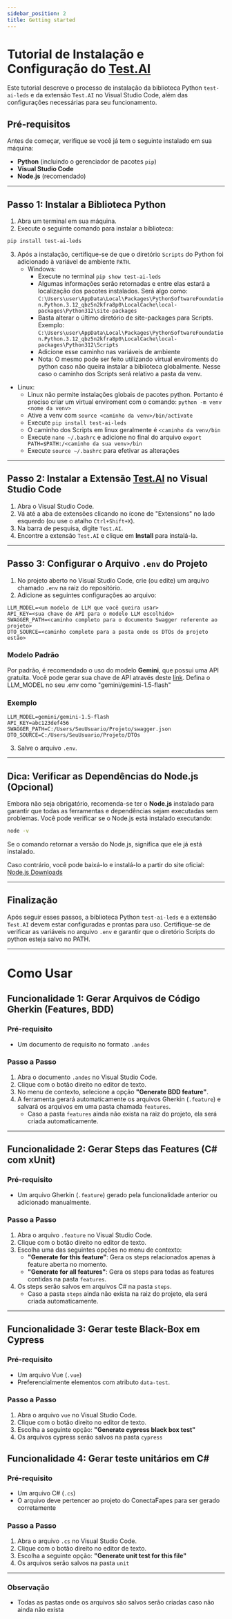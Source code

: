 ```yaml
---
sidebar_position: 2
title: Getting started
---
```

# Tutorial de Instalação e Configuração do [Test.AI](https://marketplace.visualstudio.com/items?itemName=GabrieldePaulaBrunetti.test-ai)     

Este tutorial descreve o processo de instalação da biblioteca Python `test-ai-leds` e da extensão `Test.AI` no Visual Studio Code, além das configurações necessárias para seu funcionamento.

## Pré-requisitos

Antes de começar, verifique se você já tem o seguinte instalado em sua máquina:

- **Python** (incluindo o gerenciador de pacotes `pip`)
- **Visual Studio Code**
- **Node.js** (recomendado)

---

## Passo 1: Instalar a Biblioteca Python

1. Abra um terminal em sua máquina.
2. Execute o seguinte comando para instalar a biblioteca:

```bash
pip install test-ai-leds
```

3. Após a instalação, certifique-se de que o diretório `Scripts` do Python foi adicionado à variável de ambiente `PATH`.
   - Windows:
     - Execute no terminal `pip show test-ai-leds`
     - Algumas informações serão retornadas e entre elas estará a localização dos pacotes instalados. Será algo como:
      `C:\Users\user\AppData\Local\Packages\PythonSoftwareFoundation.Python.3.12_qbz5n2kfra8p0\LocalCache\local-packages\Python312\site-packages`
     - Basta alterar o último diretório de site-packages para Scripts. Exemplo:
      `C:\Users\user\AppData\Local\Packages\PythonSoftwareFoundation.Python.3.12_qbz5n2kfra8p0\LocalCache\local-packages\Python312\Scripts`
     - Adicione esse caminho nas variáveis de ambiente
     - Nota: O mesmo pode ser feito utilizando virtual enviroments do python caso não queira instalar a biblioteca globalmente. Nesse caso o caminho dos Scripts será relativo a pasta da venv.
  - Linux:
    - Linux não permite instalações globais de pacotes python. Portanto é preciso criar um virtual enviroment com o comando: `python -m venv <nome da venv>`
    - Ative a venv com `source <caminho da venv>/bin/activate`
    - Execute `pip install test-ai-leds`
    - O caminho dos Scripts em linux geralmente é `<caminho da venv/bin`
    - Execute `nano ~/.bashrc` e adicione no final do arquivo `export PATH=$PATH:/<caminho da sua venv>/bin`
    - Execute `source ~/.bashrc` para efetivar as alterações

---

## Passo 2: Instalar a Extensão [Test.AI](https://marketplace.visualstudio.com/items?itemName=GabrieldePaulaBrunetti.test-ai) no Visual Studio Code

1. Abra o Visual Studio Code.
2. Vá até a aba de extensões clicando no ícone de "Extensions" no lado esquerdo (ou use o atalho `Ctrl+Shift+X`).
3. Na barra de pesquisa, digite `Test.AI`.
4. Encontre a extensão `Test.AI` e clique em **Install** para instalá-la.

---

## Passo 3: Configurar o Arquivo `.env` do Projeto

1. No projeto aberto no Visual Studio Code, crie (ou edite) um arquivo chamado `.env` na raiz do repositório.
2. Adicione as seguintes configurações ao arquivo:

```env
LLM_MODEL=<um modelo de LLM que você queira usar>
API_KEY=<sua chave de API para o modelo LLM escolhido>
SWAGGER_PATH=<caminho completo para o documento Swagger referente ao projeto>
DTO_SOURCE=<caminho completo para a pasta onde os DTOs do projeto estão>
```

   ### Modelo Padrão
   Por padrão, é recomendado o uso do modelo **Gemini**, que possui uma API gratuita. Você pode gerar sua chave de API através deste [link](https://ai.google.dev/gemini-api/docs/api-key?hl=pt-br).
   Defina o LLM_MODEL no seu .env como "gemini/gemini-1.5-flash"
   
   ### Exemplo
   ```env
   LLM_MODEL=gemini/gemini-1.5-flash
   API_KEY=abc123def456
   SWAGGER_PATH=C:/Users/SeuUsuario/Projeto/swagger.json
   DTO_SOURCE=C:/Users/SeuUsuario/Projeto/DTOs
   ```

3. Salve o arquivo `.env`.

---

## Dica: Verificar as Dependências do Node.js (Opcional)

Embora não seja obrigatório, recomenda-se ter o **Node.js** instalado para garantir que todas as ferramentas e dependências sejam executadas sem problemas. Você pode verificar se o Node.js está instalado executando:

```bash
node -v
```

Se o comando retornar a versão do Node.js, significa que ele já está instalado.

Caso contrário, você pode baixá-lo e instalá-lo a partir do site oficial: [Node.js Downloads](https://nodejs.org/)

---

## Finalização

Após seguir esses passos, a biblioteca Python `test-ai-leds` e a extensão `Test.AI` devem estar configuradas e prontas para uso. Certifique-se de verificar as variáveis no arquivo `.env` e garantir que o diretório Scripts do python esteja salvo no PATH.

---

# Como Usar

## Funcionalidade 1: Gerar Arquivos de Código Gherkin (Features, BDD)

### Pré-requisito

- Um documento de requisito no formato `.andes`

### Passo a Passo

1. Abra o documento `.andes` no Visual Studio Code.
2. Clique com o botão direito no editor de texto.
3. No menu de contexto, selecione a opção **"Generate BDD feature"**.
4. A ferramenta gerará automaticamente os arquivos Gherkin (`.feature`) e salvará os arquivos em uma pasta chamada `features`.
   - Caso a pasta `features` ainda não exista na raiz do projeto, ela será criada automaticamente.

---

## Funcionalidade 2: Gerar Steps das Features (C# com xUnit)

### Pré-requisito

- Um arquivo Gherkin (`.feature`) gerado pela funcionalidade anterior ou adicionado manualmente.

### Passo a Passo

1. Abra o arquivo `.feature` no Visual Studio Code.
2. Clique com o botão direito no editor de texto.
3. Escolha uma das seguintes opções no menu de contexto:
   - **"Generate for this feature"**: Gera os steps relacionados apenas à feature aberta no momento.
   - **"Generate for all features"**: Gera os steps para todas as features contidas na pasta `features`.
4. Os steps serão salvos em arquivos C# na pasta `steps`.
   - Caso a pasta `steps` ainda não exista na raiz do projeto, ela será criada automaticamente.

---

## Funcionalidade 3: Gerar teste Black-Box em Cypress

### Pré-requisito

- Um arquivo Vue (`.vue`)
- Preferencialmente elementos com atributo `data-test`.

### Passo a Passo

1. Abra o arquivo `vue` no Visual Studio Code.
2. Clique com o botão direito no editor de texto.
3. Escolha a seguinte opção: **"Generate cypress black box test"**
4. Os arquivos cypress serão salvos na pasta `cypress`


## Funcionalidade 4: Gerar teste unitários em C#

### Pré-requisito

- Um arquivo C# (`.cs`)
- O arquivo deve pertencer ao projeto do ConectaFapes para ser gerado corretamente

### Passo a Passo

1. Abra o arquivo `.cs` no Visual Studio Code.
2. Clique com o botão direito no editor de texto.
3. Escolha a seguinte opção: **"Generate unit test for this file"**
4. Os arquivos serão salvos na pasta `unit`
---

### Observação

- Todas as pastas onde os arquivos são salvos serão criadas caso não ainda não exista
